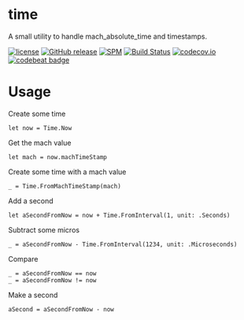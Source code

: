 # time
A small utility to handle mach_absolute_time and timestamps.

[![license](https://img.shields.io/github/license/mashape/apistatus.svg)]()
[![GitHub release](https://img.shields.io/github/release/randymarsh77/time.svg)]()
[![SPM](https://img.shields.io/badge/SPM-compatible-brightgreen.svg)](https://github.com/apple/swift-package-manager)
[![Build Status](https://api.travis-ci.org/randymarsh77/time.svg?branch=master)](https://travis-ci.org/randymarsh77/time)
[![codecov.io](https://codecov.io/gh/randymarsh77/time/branch/master/graphs/badge.svg)](https://codecov.io/gh/randymarsh77/time/branch/master)
[![codebeat badge](https://codebeat.co/badges/bbf19ae9-35d5-4eb5-a47f-561480300607)](https://codebeat.co/projects/github-com-randymarsh77-time)

# Usage

Create some time
```
let now = Time.Now
```

Get the mach value
```
let mach = now.machTimeStamp
```

Create some time with a mach value
```
_ = Time.FromMachTimeStamp(mach)
```

Add a second
```
let aSecondFromNow = now + Time.FromInterval(1, unit: .Seconds)
```

Subtract some micros
```
_ = aSecondFromNow - Time.FromInterval(1234, unit: .Microseconds)
```

Compare
```
_ = aSecondFromNow == now
_ = aSecondFromNow != now
```

Make a second
```
aSecond = aSecondFromNow - now
```
